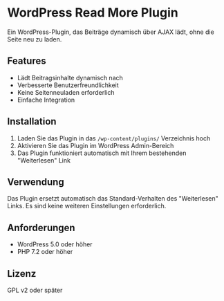 # WordPress Read More Plugin

Ein WordPress-Plugin, das Beiträge dynamisch über AJAX lädt, ohne die Seite neu zu laden.

## Features
- Lädt Beitragsinhalte dynamisch nach
- Verbesserte Benutzerfreundlichkeit
- Keine Seitenneuladen erforderlich
- Einfache Integration

## Installation
1. Laden Sie das Plugin in das `/wp-content/plugins/` Verzeichnis hoch
2. Aktivieren Sie das Plugin im WordPress Admin-Bereich
3. Das Plugin funktioniert automatisch mit Ihrem bestehenden "Weiterlesen" Link

## Verwendung
Das Plugin ersetzt automatisch das Standard-Verhalten des "Weiterlesen" Links. Es sind keine weiteren Einstellungen erforderlich.

## Anforderungen
- WordPress 5.0 oder höher
- PHP 7.2 oder höher

## Lizenz
GPL v2 oder später 